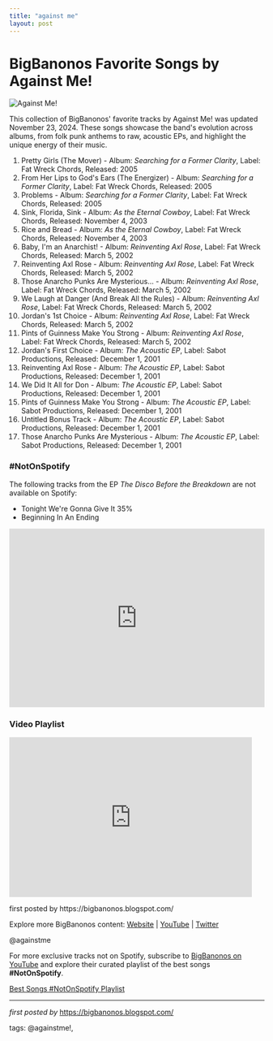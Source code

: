 ```yaml
---
title: "against me"
layout: post
---
```

<h1>BigBanonos Favorite Songs by Against Me!</h1>
<img src="https://tommygirard.wordpress.com/wp-content/uploads/2017/07/against-me-circa-2007.jpg" alt="Against Me!"> <p>This collection of BigBanonos' favorite tracks by Against Me! was updated November 23, 2024. These songs showcase the band's evolution across albums, from folk punk anthems to raw, acoustic EPs, and highlight the unique energy of their music.</p> <ol> <li>Pretty Girls (The Mover) - Album: <i>Searching for a Former Clarity</i>, Label: Fat Wreck Chords, Released: 2005</li> <li>From Her Lips to God's Ears (The Energizer) - Album: <i>Searching for a Former Clarity</i>, Label: Fat Wreck Chords, Released: 2005</li> <li>Problems - Album: <i>Searching for a Former Clarity</i>, Label: Fat Wreck Chords, Released: 2005</li> <li>Sink, Florida, Sink - Album: <i>As the Eternal Cowboy</i>, Label: Fat Wreck Chords, Released: November 4, 2003</li> <li>Rice and Bread - Album: <i>As the Eternal Cowboy</i>, Label: Fat Wreck Chords, Released: November 4, 2003</li> <li>Baby, I'm an Anarchist! - Album: <i>Reinventing Axl Rose</i>, Label: Fat Wreck Chords, Released: March 5, 2002</li> <li>Reinventing Axl Rose - Album: <i>Reinventing Axl Rose</i>, Label: Fat Wreck Chords, Released: March 5, 2002</li> <li>Those Anarcho Punks Are Mysterious... - Album: <i>Reinventing Axl Rose</i>, Label: Fat Wreck Chords, Released: March 5, 2002</li> <li>We Laugh at Danger (And Break All the Rules) - Album: <i>Reinventing Axl Rose</i>, Label: Fat Wreck Chords, Released: March 5, 2002</li> <li>Jordan's 1st Choice - Album: <i>Reinventing Axl Rose</i>, Label: Fat Wreck Chords, Released: March 5, 2002</li> <li>Pints of Guinness Make You Strong - Album: <i>Reinventing Axl Rose</i>, Label: Fat Wreck Chords, Released: March 5, 2002</li> <li>Jordan's First Choice - Album: <i>The Acoustic EP</i>, Label: Sabot Productions, Released: December 1, 2001</li> <li>Reinventing Axl Rose - Album: <i>The Acoustic EP</i>, Label: Sabot Productions, Released: December 1, 2001</li> <li>We Did It All for Don - Album: <i>The Acoustic EP</i>, Label: Sabot Productions, Released: December 1, 2001</li> <li>Pints of Guinness Make You Strong - Album: <i>The Acoustic EP</i>, Label: Sabot Productions, Released: December 1, 2001</li> <li>Untitled Bonus Track - Album: <i>The Acoustic EP</i>, Label: Sabot Productions, Released: December 1, 2001</li> <li>Those Anarcho Punks Are Mysterious - Album: <i>The Acoustic EP</i>, Label: Sabot Productions, Released: December 1, 2001</li>
</ol> <h3>#NotOnSpotify</h3>
<p>The following tracks from the EP <i>The Disco Before the Breakdown</i> are not available on Spotify:</p>
<ul> <li>Tonight We're Gonna Give It 35%</li> <li>Beginning In An Ending</li>
</ul> <div> <iframe src="https://open.spotify.com/embed/playlist/0BOArjyxjVHPC0Y9pIbEr4?utm_source=generator" width="100%" height="352" frameborder="0" allowfullscreen="" allow="autoplay; clipboard-write; encrypted-media; fullscreen; picture-in-picture" loading="lazy"></iframe>
</div> <h3>Video Playlist</h3>
<div> <iframe allowfullscreen="" frameborder="0" height="315" src="https://www.youtube.com/embed/y0UJWWlZWA4?list=PLtuNtuTatqI0u1mervWX77QHpXQpVhhd3" width="95%"></iframe>
</div> <p>first posted by https://bigbanonos.blogspot.com/</p> <div> <p>Explore more BigBanonos content: <a href="https://bigbanonos.blogspot.com/">Website</a> | <a href="https://www.youtube.com/@BigBanonos">YouTube</a> | <a href="https://x.com/bigbanonos">Twitter</a></p>
</div> <!-- Tags -->
<p>@againstme</p>


<!--Subscribe and Playlist Links-->
<div>
    <p>For more exclusive tracks not on Spotify, subscribe to <a href="https://www.youtube.com/@BigBanonos" target="_blank">BigBanonos on YouTube</a> and explore their curated playlist of the best songs <strong>#NotOnSpotify</strong>.</p>
    <p><a href="https://www.youtube.com/playlist?list=PLtuNtuTatqI0kFahUCbtbfenC_ET5O_tr" target="_blank">Best Songs #NotOnSpotify Playlist<br /></a></p></div>

<hr />

<p><em>first posted by</em> <a href="https://bigbanonos.blogspot.com/" rel="noopener" target="_new">https://bigbanonos.blogspot.com/</a></p>

<p>tags: @againstme!,</p>
